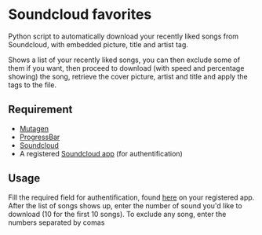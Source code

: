 # Soundcloud favorites
Python script to automatically download your recently liked songs from Soundcloud, with embedded picture, title and artist tag.

Shows a list of your recently liked songs, you can then exclude some of them if you want, then proceed to download (with speed and percentage showing) the song, retrieve the cover picture, artist and title and apply the tags to the file.

## Requirement

* [Mutagen](https://bitbucket.org/lazka/mutagen/downloads)
* [ProgressBar](https://pypi.python.org/pypi/progressbar)
* [Soundcloud](https://github.com/soundcloud/soundcloud-python)
* A registered [Soundcloud app](http://soundcloud.com/you/apps/new) (for authentification)

## Usage
Fill the required field for authentification, found [here](https://soundcloud.com/you/apps/) on your registered app. After the list of songs shows up, enter the number of sound you'd like to download (10 for the first 10 songs). To exclude any song, enter the numbers separated by comas
